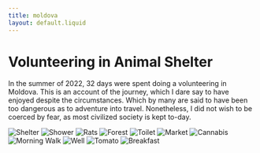 ```yaml
---
title: moldova
layout: default.liquid
---
```


# Volunteering in Animal Shelter

In the summer of 2022, 32 days were spent doing a volunteering in Moldova.
This is an account of the journey, which I dare say to have enjoyed despite the circumstances.
Which by many are said to have been too dangerous as to adventure into travel. Nonetheless, I did not wish
to be coerced by fear, as most civilized society is kept to-day.

![Shelter](../media/shelter.jpg)
![Shower](../media/shower.jpg) 
![Rats](../media/moldovaRat.jpg)
![Forest](../media/moldovaForest.jpg) 
![Toilet](../media/moldovaBath.jpg)
![Market](../media/market.jpg)
![Cannabis](../media/cannabisBiscuit.jpg)
![Morning Walk](../media/morningWalk.jpg)
![Well](../media/moldovaWell.jpg)
![Tomato](../media/orangeTomato.jpg)
![Breakfast](../media/tucanoCafeBreakfast.jpg)

